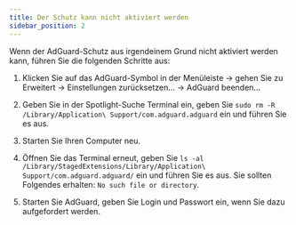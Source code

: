 ```yaml
---
title: Der Schutz kann nicht aktiviert werden
sidebar_position: 2
---
```

 
Wenn der AdGuard-Schutz aus irgendeinem Grund nicht aktiviert werden kann, führen Sie die folgenden Schritte aus:

1. Klicken Sie auf das AdGuard-Symbol in der Menüleiste → gehen Sie zu Erweitert → Einstellungen zurücksetzen… → AdGuard beenden…

2. Geben Sie in der Spotlight-Suche Terminal ein, geben Sie `sudo rm -R /Library/Application\ Support/com.adguard.adguard` ein und führen Sie es aus.

3. Starten Sie Ihren Computer neu.

4. Öffnen Sie das Terminal erneut, geben Sie `ls -al /Library/StagedExtensions/Library/Application\ Support/com.adguard.adguard/` ein und führen Sie es aus. Sie sollten Folgendes erhalten: `No such file or directory`.

5. Starten Sie AdGuard, geben Sie Login und Passwort ein, wenn Sie dazu aufgefordert werden.